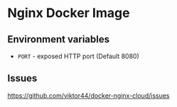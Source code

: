 # Nginx Docker Image

## Environment variables

 * `PORT` - exposed HTTP port (Default 8080)

## Issues

https://github.com/viktor44/docker-nginx-cloud/issues



